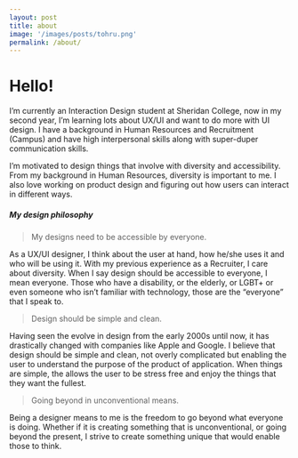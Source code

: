 ```yaml
---
layout: post
title: about
image: '/images/posts/tohru.png'
permalink: /about/
---
```


<h1>Hello!</h1>

I’m currently an Interaction Design student at Sheridan College, now in my second year, I’m learning lots about UX/UI and want to do more with UI design. I have a background in Human Resources and Recruitment (Campus) and have high interpersonal skills along with super-duper communication skills.

I’m motivated to design things that involve with diversity and accessibility. From my background in Human Resources, diversity is important to me. I also love working on product design and figuring out how users can interact in different ways.

##### My design philosophy 

> My designs need to be accessible by everyone.

As a UX/UI designer, I think about the user at hand, how he/she uses it and who will be using it. With my previous experience as a Recruiter, I care about diversity. When I say design should be accessible to everyone, I mean everyone. Those who have a disability, or the elderly, or LGBT+ or even someone who isn’t familiar with technology, those are the “everyone” that I speak to.

> Design should be simple and clean.

Having seen the evolve in design from the early 2000s until now, it has drastically changed with companies like Apple and Google. I believe that design should be simple and clean, not overly complicated but enabling the user to understand the purpose of the product of application. When things are simple, the allows the user to be stress free and enjoy the things that they want the fullest.

> Going beyond in unconventional means.

Being a designer means to me is the freedom to go beyond what everyone is doing. Whether if it is creating something that is unconventional, or going beyond the present, I strive to create something unique that would enable those to think.
